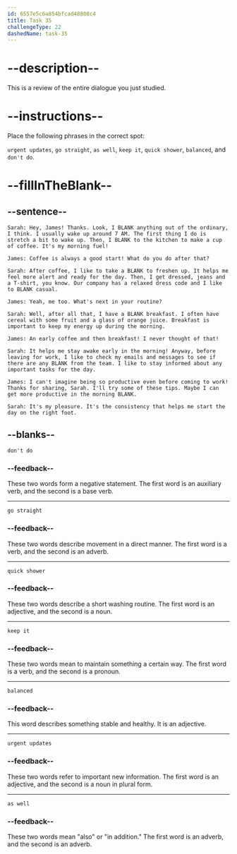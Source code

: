 ```yaml
---
id: 6557e5c6a854bfcad48808c4
title: Task 35
challengeType: 22
dashedName: task-35
---
```


<!-- REVIEW -->

# --description--

This is a review of the entire dialogue you just studied.

# --instructions--

Place the following phrases in the correct spot:

`urgent updates`, `go straight`, `as well`, `keep it`, `quick shower`, `balanced`, and `don't do`.

# --fillInTheBlank--

## --sentence--

`Sarah: Hey, James! Thanks. Look, I BLANK anything out of the ordinary, I think. I usually wake up around 7 AM. The first thing I do is stretch a bit to wake up. Then, I BLANK to the kitchen to make a cup of coffee. It's my morning fuel!`

`James: Coffee is always a good start! What do you do after that?`

`Sarah: After coffee, I like to take a BLANK to freshen up. It helps me feel more alert and ready for the day. Then, I get dressed, jeans and a T-shirt, you know. Our company has a relaxed dress code and I like to BLANK casual.`

`James: Yeah, me too. What's next in your routine?`

`Sarah: Well, after all that, I have a BLANK breakfast. I often have cereal with some fruit and a glass of orange juice. Breakfast is important to keep my energy up during the morning.`

`James: An early coffee and then breakfast! I never thought of that!`

`Sarah: It helps me stay awake early in the morning! Anyway, before leaving for work, I like to check my emails and messages to see if there are any BLANK from the team. I like to stay informed about any important tasks for the day.`

`James: I can't imagine being so productive even before coming to work! Thanks for sharing, Sarah. I'll try some of these tips. Maybe I can get more productive in the morning BLANK.`

`Sarah: It's my pleasure. It's the consistency that helps me start the day on the right foot.`

## --blanks--

`don't do`

### --feedback--

These two words form a negative statement. The first word is an auxiliary verb, and the second is a base verb.

---

`go straight`

### --feedback--

These two words describe movement in a direct manner. The first word is a verb, and the second is an adverb.

---

`quick shower`

### --feedback--

These two words describe a short washing routine. The first word is an adjective, and the second is a noun.

---

`keep it`

### --feedback--

These two words mean to maintain something a certain way. The first word is a verb, and the second is a pronoun.

---

`balanced`

### --feedback--

This word describes something stable and healthy. It is an adjective.

---

`urgent updates`

### --feedback--

These two words refer to important new information. The first word is an adjective, and the second is a noun in plural form.

---

`as well`

### --feedback--

These two words mean "also" or "in addition." The first word is an adverb, and the second is an adverb.
